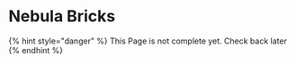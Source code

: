 # Nebula Bricks

{% hint style="danger" %}
This Page is not complete yet. Check back later
{% endhint %}

